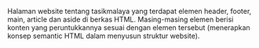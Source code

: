 Halaman website tentang tasikmalaya yang terdapat elemen header, footer, main, article dan aside di berkas HTML.
Masing-masing elemen berisi konten yang peruntukkannya sesuai dengan elemen tersebut (menerapkan konsep semantic HTML dalam menyusun struktur website).
